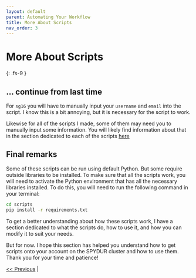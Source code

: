 ```yaml
---
layout: default
parent: Automating Your Workflow
title: More About Scripts
nav_order: 3
---
```


# More About Scripts
{: .fs-9 }

## ... continue from last time

For `sg16` you will have to manually input your `username` and `email` into the script. I know this is a bit annoying, but it is necessary for the script to work.

Likewise for all of the scripts I made, some of them may need you to manually input some information. You will likely find information about that in the section dedicated to each of the scripts [here](https://np3wu.github.io/Spydur_Guide/docs/scripts_details)


## Final remarks

Some of these scripts can be run using default Python. But some require outside libraries to be installed. To make sure that all the scripts work, you will need to activate the Python environment that has all the necessary libraries installed. To do this, you will need to run the following command in your terminal:

```bash
cd scripts
pip install -r requirements.txt
```

To get a better understanding about how these scripts work, I have a section dedicated to what the scripts do, how to use it, and how you can modify it to suit your needs.

But for now. I hope this section has helped you understand how to get scripts onto your account on the SPYDUR cluster and how to use them. Thank you for your time and patience!

[<< Previous](https://np3wu.github.io/Spydur_Guide/docs/gettingstarted/scripts/activate_scripts.html) |